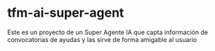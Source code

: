 # tfm-ai-super-agent
Este es un proyecto de un Super Agente IA que capta información de convocatorias de ayudas y las sirve de forma amigable al usuario
